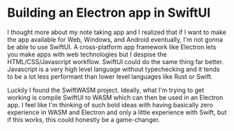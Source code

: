 # Building an Electron app in SwiftUI
I thought more about my note taking app and I realized that if I want to make the app available for Web, Windows, and Android eventually, I'm not gonna be able to use SwiftUI. A cross-platform app framework like Electron lets you make apps with web technologies but I despise the HTML/CSS/Javascript workflow. SwiftUI could do the same thing far better. Javascript is a very high level language without typechecking and it tends to be a lot less performant than lower level languages like Rust or Swift.

Luckily I found the SwiftWASM project. Ideally, what I'm trying to get working is compile SwiftUI to WASM which can then be used in an Electron app. I feel like I'm thinking of such bold ideas with having basically zero experience in WASM and Electron and only a little experience with Swift, but if this works, this could honestly be a game-changer. 

